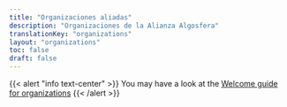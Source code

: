 ```yaml
---
title: "Organizaciones aliadas"
description: "Organizaciones de la Alianza Algosfera"
translationKey: "organizations"
layout: "organizations"
toc: false
draft: false
---
```


{{< alert "info text-center" >}}
  You may have a look at the [Welcome guide for organizations](https://docs.google.com/document/d/18whlaoIx61yigeHXaNqSNpKz1meCvN3PvWr4cybCR7I/edit)
{{< /alert >}}
